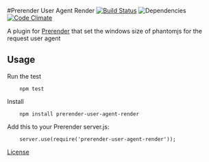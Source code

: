 #Prerender User Agent Render [![Build Status](https://travis-ci.org/Byte-Code/prerender-user-agent-render.svg?branch=master)](https://travis-ci.org/Byte-Code/prerender-user-agent-render) ![Dependencies](https://david-dm.org/Byte-Code/prerender-user-agent-render.svg)[![Code Climate](https://codeclimate.com/github/Byte-Code/prerender-user-agent-render/badges/gpa.svg)](https://codeclimate.com/github/Byte-Code/prerender-user-agent-render)


A plugin for [Prerender](https://github.com/prerender/prerender) that set the windows size of phantomjs 
for the request user agent

## Usage

Run the test

        npm test
        
Install

        npm install prerender-user-agent-render
        
Add this to your Prerender server.js:

        server.use(require('prerender-user-agent-render'));
        
[License](LICENSE)
